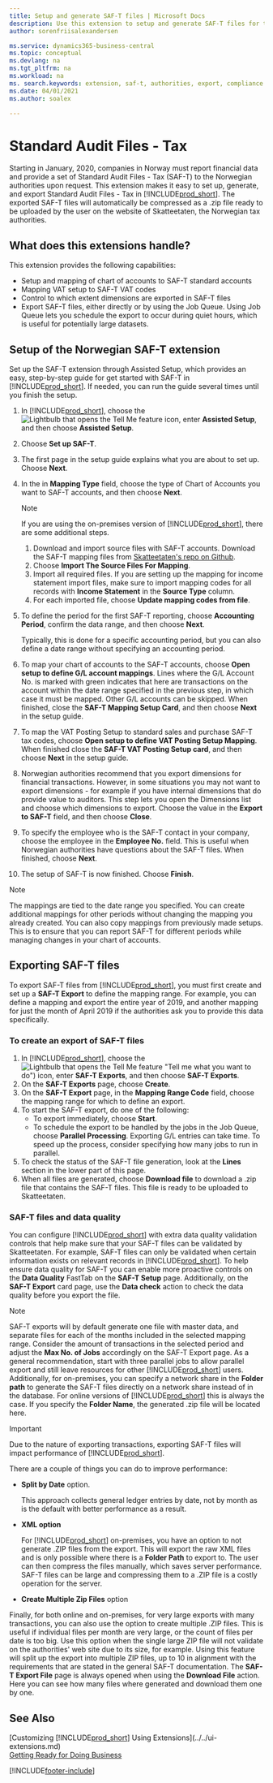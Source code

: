 ```yaml
---
title: Setup and generate SAF-T files | Microsoft Docs
description: Use this extension to setup and generate SAF-T files for the Norwegian authorities in Business Central.
author: sorenfriisalexandersen

ms.service: dynamics365-business-central
ms.topic: conceptual
ms.devlang: na
ms.tgt_pltfrm: na
ms.workload: na
ms. search.keywords: extension, saf-t, authorities, export, compliance
ms.date: 04/01/2021
ms.author: soalex

---
```


# Standard Audit Files - Tax

Starting in January, 2020, companies in Norway must report financial data and provide a set of Standard Audit Files - Tax (SAF-T) to the Norwegian authorities upon request. This extension makes it easy to set up, generate, and export Standard Audit Files - Tax in [!INCLUDE[prod_short](../../includes/prod_short.md)]. The exported SAF-T files will automatically be compressed as a .zip file ready to be uploaded by the user on the website of Skatteetaten, the Norwegian tax authorities.  

## What does this extensions handle?
This extension provides the following capabilities:
* Setup and mapping of chart of accounts to SAF-T standard accounts
* Mapping VAT setup to SAF-T VAT codes
* Control to which extent dimensions are exported in SAF-T files
* Export SAF-T files, either directly or by using the Job Queue. Using Job Queue lets you schedule the export to occur during quiet hours, which is useful for potentially large datasets.

## Setup of the Norwegian SAF-T extension
Set up the SAF-T extension through Assisted Setup, which provides an easy, step-by-step guide for get started with SAF-T in [!INCLUDE[prod_short](../../includes/prod_short.md)]. If needed, you can run the guide several times until you finish the setup.

1. In [!INCLUDE[prod_short](../../includes/prod_short.md)], choose the ![Lightbulb that opens the Tell Me feature](../../media/ui-search/search_small.png "Tell me what you want to do") icon, enter **Assisted Setup**, and then choose **Assisted Setup**.  
2. Choose **Set up SAF-T**.
3. The first page in the setup guide explains what you are about to set up. Choose **Next**.
4. In the in **Mapping Type** field, choose the type of Chart of Accounts you want to SAF-T accounts, and then choose **Next**. 

   > [!Note]
   > If you are using the on-premises version of [!INCLUDE[prod_short](../../includes/prod_short.md)], there are some additional steps. 
   > 1. Download and import source files with SAF-T accounts. Download the SAF-T mapping files from [Skatteetaten's repo on Github](https://github.com/Skatteetaten/saf-t).
   > 2. Choose **Import The Source Files For Mapping**.
   > 3. Import all required files. If you are setting up the mapping for income statement import files, make sure to import mapping codes for all records with **Income Statement** in the **Source Type** column.
   > 4. For each imported file, choose **Update mapping codes from file**.

5. To define the period for the first SAF-T reporting, choose **Accounting Period**, confirm the data range, and then choose **Next**.

   Typically, this is done for a specific accounting period, but you can also define a date range without specifying an accounting period.
6. To map your chart of accounts to the SAF-T accounts, choose **Open setup to define G/L account mappings**. Lines where the G/L Account No. is marked with green indicates that here are transactions on the account within the date range specified in the previous step, in which case it must be mapped. Other G/L accounts can be skipped. When finished, close the **SAF-T Mapping Setup Card**, and then choose **Next** in the setup guide.
7. To map the VAT Posting Setup to standard sales and purchase SAF-T tax codes, choose **Open setup to define VAT Posting Setup Mapping**.  When finished close the **SAF-T VAT Posting Setup card**, and then choose **Next** in the setup guide.
8. Norwegian authorities recommend that you export dimensions for financial transactions. However, in some situations you may not want to export dimensions - for example if you have internal dimensions that do provide value to auditors. This step lets you open the Dimensions list and choose which dimensions to export. Choose the value in the **Export to SAF-T** field, and then choose **Close**.
9. To specify the employee who is the SAF-T contact in your company, choose the employee in the **Employee No.** field. This is useful when Norwegian authorities have questions about the SAF-T files. When finished, choose **Next**.
10. The setup of SAF-T is now finished. Choose **Finish**.

> [!Note] 
> The mappings are tied to the date range you specified. You can create additional mappings for other periods without changing the mapping you already created. You can also copy mappings from previously made setups. This is to ensure that you can report SAF-T for different periods while managing changes in your chart of accounts.

## Exporting SAF-T files
To export SAF-T files from [!INCLUDE[prod_short](../../includes/prod_short.md)], you must first create and set up a **SAF-T Export** to define the mapping range. For example, you can define a mapping and export the entire year of 2019, and another mapping for just the month of April 2019 if the authorities ask you to provide this data specifically.

### To create an export of SAF-T files  
1. In [!INCLUDE[prod_short](../../includes/prod_short.md)], choose the ![Lightbulb that opens the Tell Me feature](../../media/ui-search/search_small.png) "Tell me what you want to do") icon, enter **SAF-T Exports**, and then choose **SAF-T Exports**.  
2. On the **SAF-T Exports** page, choose **Create**.
3. On the **SAF-T Export** page, in the **Mapping Range Code** field, choose the mapping range for which to define an export.
5. To start the SAF-T export, do one of the following: 
   * To export immediately, choose **Start**.
   * To schedule the export to be handled by the jobs in the Job Queue, choose **Parallel Processing**. Exporting G/L entries can take time. To speed up the process, consider specifying how many jobs to run in parallel. 
6. To check the status of the SAF-T file generation, look at the **Lines** section in the lower part of this page. 
7. When all files are generated, choose **Download file** to download a .zip file that contains the SAF-T files. This file is ready to be uploaded to Skatteetaten.

### SAF-T files and data quality
You can configure [!INCLUDE[prod_short](../../includes/prod_short.md)] with extra data quality validation controls that help make sure that your SAF-T files can be validated by Skatteetaten. For example, SAF-T files can only be validated when certain information exists on relevant records in [!INCLUDE[prod_short](../../includes/prod_short.md)]. To help ensure data quality for SAF-T you can enable more proactive controls on the **Data Quality** FastTab on the **SAF-T Setup** page. Additionally, on the **SAF-T Export** card page, use the **Data check** action to check the data quality before you export the file.

> [!NOTE]
> SAF-T exports will by default generate one file with master data, and separate files for each of the months included in the selected mapping range. Consider the amount of transactions in the selected period and adjust the **Max No. of Jobs** accordingly on the SAF-T Export page. As a general recommendation, start with three parallel jobs to allow parallel export and still leave resources for other [!INCLUDE[prod_short](../../includes/prod_short.md)] users. Additionally, for on-premises, you can specify a network share in the **Folder path** to generate the SAF-T files directly on a network share instead of in the database. For online versions of [!INCLUDE[prod_short](../../includes/prod_short.md)] this is always the case. If you specify the **Folder Name**, the generated .zip file will be located here. 


> [!IMPORTANT]
> Due to the nature of exporting transactions, exporting SAF-T files will impact performance of [!INCLUDE[prod_short](../../includes/prod_short.md)].

There are a couple of things you can do to improve performance:

* **Split by Date** option.

   This approach collects general ledger entries by date, not by month as is the default with better performance as a result. 
   
* **XML option**

   For [!INCLUDE[prod_short](../../includes/prod_short.md)] on-premises, you have an option to not generate .ZIP files from the export. This will export the raw XML files and is only possible where there is a **Folder Path** to export to. The user can then compress the files manually, which saves server performance. SAF-T files can be large and compressing them to a .ZIP file is a costly operation for the server. 
   
* **Create Multiple Zip Files** option

Finally, for both online and on-premises, for very large exports with many transactions, you can also use the option to create multiple .ZIP files. This is useful if individual files per month are very large, or the count of files per date is too big. Use this option when the single large ZIP file will not validate on the authorities' web site due to its size, for example. Using this feature will split up the export into multiple ZIP files, up to 10 in alignment with the requirements that are stated in the general SAF-T documentation. The **SAF-T Export File** page is always opened when using the **Download File** action. Here you can see how many files where generated and download them one by one.  

## See Also
[Customizing [!INCLUDE[prod_short](../../includes/prod_short.md)] Using Extensions](../../ui-extensions.md)  
[Getting Ready for Doing Business](../../ui-get-ready-business.md)


[!INCLUDE[footer-include](../../includes/footer-banner.md)]